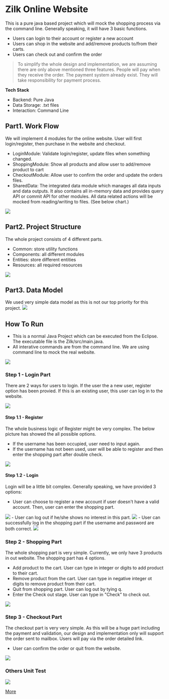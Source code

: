 ﻿# Zilk Online Website

This is a pure java based project which will mock the shopping process via the command line. Generally speaking, it will have 3 basic functions. 
- Users can login to their account or register a new account
- Users can shop in the website and add/remove products to/from their carts.
- Users can check out and confirm the order

> To simplify the whole design and implementation, we are assuming there are only above mentioned three features. People will pay when they receive the order. The payment system already exist. They will take responsibility for payment process.

**Tech Stack** 
- Backend: Pure Java
- Data Storage: .txt files
- Interaction: Command Line

## Part1. Work Flow

We will implement 4 modules for the online website. User will first login/register, then purchase in the website and checkout. 
- LoginModule: Validate login/register, update files when something changed.
- ShoppingModule: Show all products and allow user to add/remove product to cart
- CheckoutModule: Allow user to confirm the order and update the orders files.
- SharedData: The integrated data module which manages all data inputs and data outputs. It also contains all in-memory data and provides query API or commit API for other modules. All data related actions will be mocked from reading/writing to files.
(See below chart.)

<img src="https://github.com/UPenn-CIT599/final-project-team-69-zilk/blob/master/images/FlowChart.PNG"/>

## Part2. Project Structure

The whole project consists of 4 different parts.
- Common: store utility functions
- Components: all different modules
- Entities: store different entities
- Resources: all required resources

<img src="https://github.com/UPenn-CIT599/final-project-team-69-zilk/blob/master/images/ProjectStructure.PNG"/>

## Part3. Data Model

We used very simple data model as this is not our top priority for this project.
<img src="https://github.com/UPenn-CIT599/final-project-team-69-zilk/blob/master/images/DataModel.PNG"/>


## How To Run

- This is a normal Java Project which can be executed from the Eclipse. The executable file is the Zilk/src/main.java.
- All interative commands are from the command line. We are using command line to mock the real website.

<img src="https://github.com/UPenn-CIT599/final-project-team-69-zilk/blob/master/images/FileLocation.png"/>


### Step 1 - Login Part
There are 2 ways for users to login. If the user the a new user, register option has been provied. If this is an existing user, this user can log in to the website.

<img src="https://github.com/UPenn-CIT599/final-project-team-69-zilk/blob/master/images/LoginPart_0.PNG" />


#### Step 1.1 - Register
The whole business logic of Register might be very complex. The below picture has showed the all possible options.
- If the username has been occupied, user need to input again.
- If the username has not been used, user will be able to register and then enter the shopping part after double check.

<img src="https://github.com/UPenn-CIT599/final-project-team-69-zilk/blob/master/images/LoginPart_1.PNG"/>

#### Step 1.2 - Login
Login will be a little bit complex. Generally speaking, we have provided 3 options:
- User can choose to register a new account if user doesn't have a valid account. Then, user can enter the shopping part.
<img src="https://github.com/UPenn-CIT599/final-project-team-69-zilk/blob/master/images/LoginPart_2.PNG" />
- User can log out if he/she shows no interest in this part. 
<img src="https://github.com/UPenn-CIT599/final-project-team-69-zilk/blob/master/images/LoginPart_3.PNG" />
- User can successfully log in the shopping part if the username and password are both correct.
<img src="https://github.com/UPenn-CIT599/final-project-team-69-zilk/blob/master/images/LoginPart_4.PNG" />

### Step 2 - Shopping Part
The whole shopping part is very simple. Currently, we only have 3 products in out website. The shopping part has 4 options.
- Add product to the cart. User can type in integer or digits to add product to their cart.
- Remove product from the cart. User can type in negative integer ot digits to remove product from their cart.
- Quit from shopping part. User can log out by tying q.
- Enter the Check out stage. User can type in "Check" to check out.
<img src="https://github.com/UPenn-CIT599/final-project-team-69-zilk/blob/master/images/ShoppingModule.png"/>

### Step 3 - Checkout Part
The checkout part is very very simple. As this will be a huge part including the payment and validation, our design and implementation only will support the order sent to mailbox. Users will pay via the order detailed link.
- User can confirm the order or quit from the website.

<img src="https://github.com/UPenn-CIT599/final-project-team-69-zilk/blob/master/images/Checkout.png"/>

### Others Unit Test
<img src="https://github.com/UPenn-CIT599/final-project-team-69-zilk/blob/master/images/unit_test.PNG"/>

[More](https://github.com/UPenn-CIT599/final-project-team-69-zilk/blob/master/design.md)